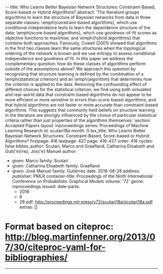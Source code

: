 --
title: Who Learns Better Bayesian Network Structures: Constraint-Based, Score-based or Hybrid Algorithms?
abstract: 'The literature groups algorithms to learn the structure of Bayesian networks
  from data in three separate classes: \emph{constraint-based algorithms}, which
  use conditional independence tests to learn the dependence structure of the data;
  \emph{score-based algorithms}, which use goodness-of-fit scores as objective 
  functions to maximise; and \emph{hybrid algorithms} that combine both approaches. 
  Famously, Cowell (2001) showed that algorithms in the first two classes learn 
  the same structures when the topological ordering of the network is known and 
  we use entropy to assess conditional independence and goodness of fit. In this
  paper we address the complementary question: how do these classes of algorithms
  perform outside of the assumptions above? We approach this question by recognising
  that structure learning is defined by the combination of a \emph{statistical 
  criterion} and an \emph{algorithm} that determines how the criterion is applied 
  to the data. Removing the confounding effect of different choices for the 
  statistical criterion, we find using both simulated and real-world data that 
  constraint-based algorithms do not appear to be more efficient or more sensitive 
  to errors than score-based algorithms; and that hybrid algorithms are not faster 
  or more accurate than constraint-based algorithms. This suggests that commonly 
  held beliefs on structure learning in the literature are strongly influenced by 
  the choice of particular statistical criteria rather than just properties of the 
  algorithms themselves.'
section: Accepted Papers
layout: inproceedings
series: Proceedings of Machine Learning Research
id: scutari18a
month: 0
tex_title: Who Learns Better Bayesian Network Structures: Constraint-Based, Score-based or Hybrid Algorithms?
firstpage: 416
lastpage: 427
page: 416-427
order: 416
cycles: false
bibtex_author: Scutari, Marco and Graafland, Catharina Elisabeth and Guti{\'e}rrez, Jos{\'e} Manuel
author:
- given: Marco
  family: Scutari
- given: Catharina Elisabeth
  family: Graafland
- given: José Manuel
  family: Gutiérrez
date: 2018-08-28
address: 
publisher: PMLR
container-title: Proceedings of the Ninth International Conference on Probabilistic
  Graphical Models
volume: '72'
genre: inproceedings
issued:
  date-parts:
  - 2018
  - 8
  - 28
pdf: http://proceedings.mlr.press/v72/scutari18a/scutari18a.pdf
extras: []
# Format based on citeproc: http://blog.martinfenner.org/2013/07/30/citeproc-yaml-for-bibliographies/
---
